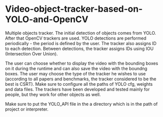# Video-object-tracker-based-on-YOLO-and-OpenCV
Multiple objects tracker. The initial detection of objects comes from YOLO. After that OpenCV trackers are used. YOLO detections are performed periodically - the period is defined by the user. The tracker also assigns ID to each detection. Between detections, the tracker assigns IDs using IOU (Intersection Over Union). 

The user can choose whether to display the video with the bounding boxes on it during the runtime and can also save the video with the boundng boxes. 
The user may choose the type of the tracker he wishes to use (according to all papers and benchmarks, the tracker considered to be the best is CSRT).
Make sure to configure all the paths of YOLO cfg, weights and data files. The trackers have been developed and tested mainly
for people, but they work for other objects as well. 

Make sure to put the YOLO_API file in the a directory which is in the path of project or interpreter.
